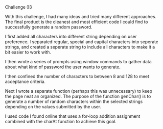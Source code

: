 Challenge 03

With this challenge, I had many ideas and tried many different approaches. The final product is the cleanest and most efficient code I could find to successfully generate a random password.

I first added all characters into different string depending on user preference. I separated regular, special and capital characters into seperate strings, and created a seperate string to include all characters to make it a bit easier to work with.

I then wrote a series of prompts using window commands to gather data about what kind of password the user wants to generate.

I then confined the number of characters to between 8 and 128 to meet acceptance criteria. 

Next I wrote a separate function (perhaps this was unnecessary) to keep the page neat an organized. The purpose of the function  genChar() is to generate a number of random characters within the selected strings depending on the values submitted by the user.

I used code I found online that uses a for-loop addition assignment combined with the charAt function to achieve this goal.